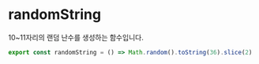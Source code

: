 # randomString

10~11자리의 랜덤 난수를 생성하는 함수입니다.

```typescript title="services/utils/index.ts"
export const randomString = () => Math.random().toString(36).slice(2)
```
